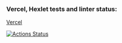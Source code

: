 ### Vercel, Hexlet tests and linter status:
[Vercel](https://frontend-project-11-ltadna6vs-xocoees-projects.vercel.app/)

[![Actions Status](https://github.com/xocoee/frontend-project-11/actions/workflows/hexlet-check.yml/badge.svg)](https://github.com/xocoee/frontend-project-11/actions)
